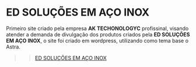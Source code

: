 # ED SOLUÇÕES EM AÇO INOX

Primeiro site  criado pela  empresa **AK TECHONOLOGYC** profissinal, visando atender a demanda de divulgação dos produtos criados pela **ED SOLUÇÕES EM AÇO INOX**, o site foi criado em wordpress, utilizando como tema base o Astra.
>>[ED SOLUÇÕES EM AÇO INOX](https://edsolucoesemacoinox.com.br/)
